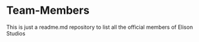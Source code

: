 # Team-Members
This is just a readme.md repository to list all the official members of Elison Studios
